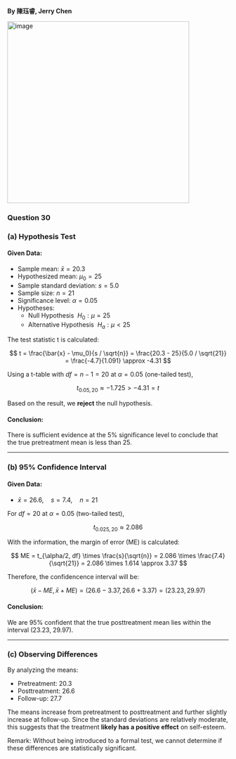 **By 陳珏睿, Jerry Chen**

<img width="414" alt="image" src="https://github.com/user-attachments/assets/5f9b5fb5-bfad-4117-8ee8-d004db491f08" />

### Question 30
### **(a) Hypothesis Test**  

#### **Given Data:**
- Sample mean: $\bar{x} = 20.3$  
- Hypothesized mean: $\mu_0 = 25$  
- Sample standard deviation: $s = 5.0$  
- Sample size: $n = 21$  
- Significance level: $\alpha = 0.05$
- Hypotheses:
  - Null Hypothesis $\ H_0 : \mu = 25$
  - Alternative Hypothesis $\ H_a : \mu < 25$

The test statistic t is calculated:  

$$
t = \frac{\bar{x} - \mu_0}{s / \sqrt{n}} = \frac{20.3 - 25}{5.0 / \sqrt{21}} = \frac{-4.7}{1.091} \approx -4.31
$$  

Using a t-table with $df = n - 1 = 20$ at $\alpha = 0.05$ (one-tailed test),  

$$
t_{0.05,20} \approx -1.725 > -4.31 = t
$$  

Based on the result, we **reject** the null hypothesis.  

#### Conclusion: 
There is sufficient evidence at the 5% significance level to conclude that the true pretreatment mean is less than 25.

---

### **(b) 95% Confidence Interval**  

#### **Given Data:**
- $\bar{x} = 26.6, \quad s = 7.4, \quad n = 21$  

For $df = 20$ at $\alpha = 0.05$ (two-tailed test),  

$$
t_{0.025,20} \approx 2.086
$$  

With the information, the margin of error (ME) is calculated:  

$$
ME = t_{\alpha/2, df} \times \frac{s}{\sqrt{n}} = 2.086 \times \frac{7.4}{\sqrt{21}} = 2.086 \times 1.614 \approx 3.37
$$  

Therefore, the confidencence interval will be:

$$
(\bar{x} - ME, \bar{x} + ME) = (26.6 - 3.37, 26.6 + 3.37) = (23.23, 29.97)
$$    

#### Conclusion: 
We are 95% confident that the true posttreatment mean lies within the interval (23.23, 29.97).

---

### **(c) Observing Differences**  

By analyzing the means:  
- Pretreatment: $20.3$  
- Posttreatment: $26.6$  
- Follow-up: $27.7$  

The means increase from pretreatment to posttreatment and further slightly increase at follow-up. Since the standard deviations are relatively moderate, this suggests that the treatment **likely has a positive effect** on self-esteem.  

Remark: Without being introduced to a formal test, we cannot determine if these differences are statistically significant.
